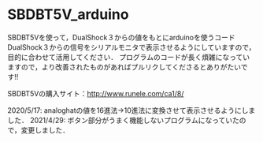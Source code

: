 # SBDBT5V_arduino
SBDBT5Vを使って，DualShock３からの値をもとにarduinoを使うコード
DualShock３からの信号をシリアルモニタで表示させるようにしていますので，目的に合わせて活用してください．
プログラムのコードが長く煩雑になっていますので，より改善されたものがあればプルリクしてくださるとありがたいです!!

SBDBT5Vの購入サイト：http://www.runele.com/ca1/8/


2020/5/17: analoghatの値を16進法→10進法に変換させて表示させるようにしました．
2021/4/29: ボタン部分がうまく機能しないプログラムになっていたので，変更しました．

